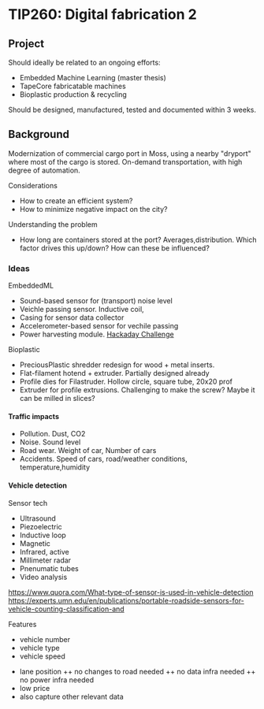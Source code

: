 
# TIP260: Digital fabrication 2

## Project

Should ideally be related to an ongoing efforts:

* Embedded Machine Learning (master thesis)
* TapeCore fabricatable machines
* Bioplastic production & recycling

Should be designed, manufactured, tested and documented within 3 weeks.

## Background
Modernization of commercial cargo port in Moss,
using a nearby "dryport" where most of the cargo is stored. 
On-demand transportation, with high degree of automation.

Considerations

* How to create an efficient system?
* How to minimize negative impact on the city?

Understanding the problem

* How long are containers stored at the port? Averages,distribution.
Which factor drives this up/down? How can these be influenced?

### Ideas

EmbeddedML

* Sound-based sensor for (transport) noise level
* Veichle passing sensor. Inductive coil,
* Casing for sensor data collector
* Accelerometer-based sensor for vechile passing
* Power harvesting module. [Hackaday Challenge](https://hackaday.io/prize/details#two)

Bioplastic

* PreciousPlastic shredder redesign for wood + metal inserts.
* Flat-filament hotend + extruder. Partially designed already
* Profile dies for Filastruder. Hollow circle, square tube, 20x20 prof
* Extruder for profile extrusions.
Challenging to make the screw? Maybe it can be milled in slices?

#### Traffic impacts

* Pollution. Dust, CO2
* Noise. Sound level
* Road wear. Weight of car, Number of cars
* Accidents. Speed of cars, road/weather conditions, temperature,humidity

#### Vehicle detection

Sensor tech

* Ultrasound
* Piezoelectric
* Inductive loop
* Magnetic
* Infrared, active
* Millimeter radar
* Pnenumatic tubes
* Video analysis

https://www.quora.com/What-type-of-sensor-is-used-in-vehicle-detection
https://experts.umn.edu/en/publications/portable-roadside-sensors-for-vehicle-counting-classification-and

Features

* vehicle number
* vehicle type
* vehicle speed
+ lane position
++ no changes to road needed 
++ no data infra needed
++ no power infra needed
+ low price
+ also capture other relevant data


